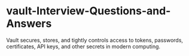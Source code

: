 # vault-Interview-Questions-and-Answers
Vault secures, stores, and tightly controls access to tokens, passwords, certificates, API keys, and other secrets in modern computing.
